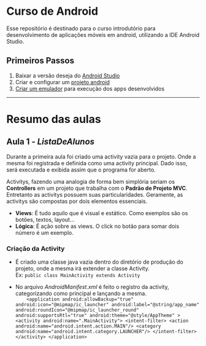 # Curso de Android
Esse repositório é destinado para o curso introdutório para desenvolvimento de aplicações móveis em android, utilizando a IDE Android Studio.

## Primeiros Passos
1. Baixar a versão deseja do [Android Studio](https://developer.android.com/studio/archive)
2. Criar e configurar um [projeto android](https://developer.android.com/training/basics/firstapp/creating-project)
3. [Criar um emulador](https://developer.android.com/training/basics/firstapp/running-app) para execução dos apps desenvolvidos

***

# Resumo das aulas
## Aula 1 - *ListaDeAlunos*
Durante a primeira aula foi criado uma activity vazia para o projeto. Onde a mesma foi registrada e definida como uma activity principal. 
Dado isso, será executada e exibida assim que o programa for aberto.

Activitys, fazendo uma analogia de forma bem simplória seriam os **Controllers** em um projeto que trabalha com o **Padrão de Projeto MVC**.
Entretanto as activitys possuem suas particularidades. Geramente, as activitys são compostas por dois elementos essenciais.

- **Views**: É tudo aquilo que é visual e estático. Como exemplos são os botões, textos, layout...
- **Lógica**: É ação sobre as views. O click no botão para somar dois número é um exemplo.

### Criação da Activity
 - É criado uma classe java vazia dentro do diretório de produção do projeto, onde a mesma irá extender a classe Activity.<br/>
Ex: `public class MainActivity extends Activity`
 
 - No arquivo *AndroidManifest.xml* é feito o registro da activity, categorizando como principal e lançando a mesma.<br/>
  `    <application
        android:allowBackup="true"
        android:icon="@mipmap/ic_launcher"
        android:label="@string/app_name"
        android:roundIcon="@mipmap/ic_launcher_round"
        android:supportsRtl="true"
        android:theme="@style/AppTheme" >
        <activity android:name=".MainActivity">
            <intent-filter>
                <action android:name="android.intent.action.MAIN"/>
                <category android:name="android.intent.category.LAUNCHER"/>
            </intent-filter>
        </activity>
      </application>`

